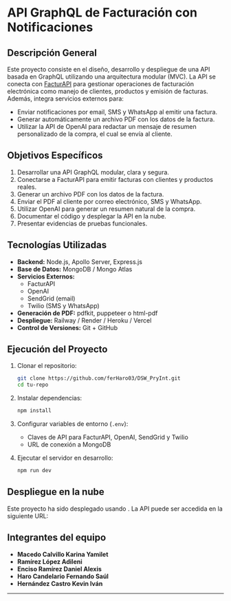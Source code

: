 # API GraphQL de Facturación con Notificaciones

## Descripción General

Este proyecto consiste en el diseño, desarrollo y despliegue de una API basada en GraphQL utilizando una arquitectura modular (MVC). La API se conecta con [FacturAPI](https://www.facturapi.io) para gestionar operaciones de facturación electrónica como manejo de clientes, productos y emisión de facturas. Además, integra servicios externos para:

- Enviar notificaciones por email, SMS y WhatsApp al emitir una factura.
- Generar automáticamente un archivo PDF con los datos de la factura.
- Utilizar la API de OpenAI para redactar un mensaje de resumen personalizado de la compra, el cual se envía al cliente.

## Objetivos Específicos

1. Desarrollar una API GraphQL modular, clara y segura.
2. Conectarse a FacturAPI para emitir facturas con clientes y productos reales.
3. Generar un archivo PDF con los datos de la factura.
4. Enviar el PDF al cliente por correo electrónico, SMS y WhatsApp.
5. Utilizar OpenAI para generar un resumen natural de la compra.
6. Documentar el código y desplegar la API en la nube.
7. Presentar evidencias de pruebas funcionales.

## Tecnologías Utilizadas

- **Backend:** Node.js, Apollo Server, Express.js
- **Base de Datos:** MongoDB / Mongo Atlas
- **Servicios Externos:**
  - FacturAPI
  - OpenAI
  - SendGrid (email)
  - Twilio (SMS y WhatsApp)
- **Generación de PDF:** pdfkit, puppeteer o html-pdf
- **Despliegue:** Railway / Render / Heroku / Vercel
- **Control de Versiones:** Git + GitHub

## Ejecución del Proyecto

1. Clonar el repositorio:
   ```bash
   git clone https://github.com/ferHaro03/DSW_PryInt.git
   cd tu-repo
   ```

2. Instalar dependencias:
   ```bash
   npm install
   ```

3. Configurar variables de entorno (`.env`):
   - Claves de API para FacturAPI, OpenAI, SendGrid y Twilio
   - URL de conexión a MongoDB

4. Ejecutar el servidor en desarrollo:
   ```bash
   npm run dev
   ```

## Despliegue en la nube

Este proyecto ha sido desplegado usando . La API puede ser accedida en la siguiente URL:


##  Integrantes del equipo

- **Macedo Calvillo Karina Yamilet**
- **Ramírez López Adileni**
- **Enciso Ramírez Daniel Alexis**
- **Haro Candelario Fernando Saúl**
- **Hernández Castro Kevin Iván**

---
